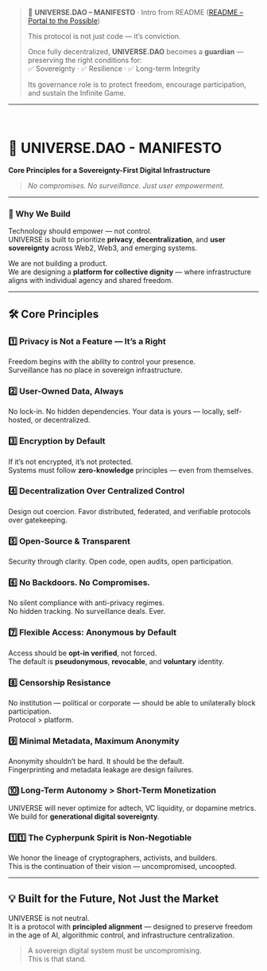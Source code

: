 > 📜 **UNIVERSE.DAO – MANIFESTO** · Intro from README ([README – Portal to the Possible](../README.md#universe-dao-manifesto))  
>  
> This protocol is not just code — it’s conviction.  
>  
> Once fully decentralized, **UNIVERSE.DAO** becomes a **guardian** — preserving the right conditions for:  
> ✅ Sovereignty · ✅ Resilience · ✅ Long-term Integrity  
>  
> Its governance role is to protect freedom, encourage participation, and sustain the Infinite Game.


---

<br>

# 📜 UNIVERSE.DAO - MANIFESTO  
**Core Principles for a Sovereignty-First Digital Infrastructure**

> _No compromises. No surveillance. Just user empowerment._

---

### 🚀 Why We Build  

Technology should empower — not control.  
UNIVERSE is built to prioritize **privacy**, **decentralization**, and **user sovereignty** across Web2, Web3, and emerging systems.

We are not building a product.  
We are designing a **platform for collective dignity** — where infrastructure aligns with individual agency and shared freedom.

---

## 🛠️ Core Principles  

### 1️⃣ Privacy is Not a Feature — It’s a Right  
Freedom begins with the ability to control your presence.  
Surveillance has no place in sovereign infrastructure.

### 2️⃣ User-Owned Data, Always  
No lock-in. No hidden dependencies. Your data is yours — locally, self-hosted, or decentralized.

### 3️⃣ Encryption by Default  
If it’s not encrypted, it’s not protected.  
Systems must follow **zero-knowledge** principles — even from themselves.

### 4️⃣ Decentralization Over Centralized Control  
Design out coercion. Favor distributed, federated, and verifiable protocols over gatekeeping.

### 5️⃣ Open-Source & Transparent  
Security through clarity. Open code, open audits, open participation.

### 6️⃣ No Backdoors. No Compromises.  
No silent compliance with anti-privacy regimes.  
No hidden tracking. No surveillance deals. Ever.

### 7️⃣ Flexible Access: Anonymous by Default  
Access should be **opt-in verified**, not forced.  
The default is **pseudonymous**, **revocable**, and **voluntary** identity.

### 8️⃣ Censorship Resistance  
No institution — political or corporate — should be able to unilaterally block participation.  
Protocol > platform.

### 9️⃣ Minimal Metadata, Maximum Anonymity  
Anonymity shouldn’t be hard. It should be the default.  
Fingerprinting and metadata leakage are design failures.

### 🔟 Long-Term Autonomy > Short-Term Monetization  
UNIVERSE will never optimize for adtech, VC liquidity, or dopamine metrics.  
We build for **generational digital sovereignty**.

### 1️⃣1️⃣ The Cypherpunk Spirit is Non-Negotiable  
We honor the lineage of cryptographers, activists, and builders.  
This is the continuation of their vision — uncompromised, uncoopted.

---

## 💡 Built for the Future, Not Just the Market

UNIVERSE is not neutral.  
It is a protocol with **principled alignment** — designed to preserve freedom in the age of AI, algorithmic control, and infrastructure centralization.

> A sovereign digital system must be uncompromising.  
> This is that stand.

